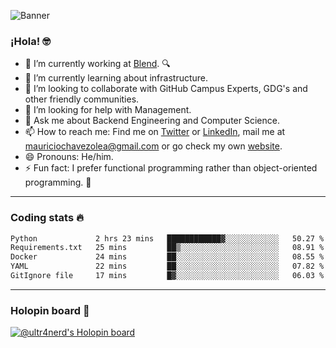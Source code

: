 ![Banner](banner.gif)
### ¡Hola! 🤓

- 🔭 I’m currently working at [Blend](https://blend.com/). 🔍
- 🌱 I’m currently learning about infrastructure.
- 👯 I’m looking to collaborate with GitHub Campus Experts, GDG's and other friendly communities.
- 🤔 I’m looking for help with Management.
- 💬 Ask me about Backend Engineering and Computer Science.
- 📫 How to reach me: Find me on [Twitter](https://twitter.com/ultr4nerd) or [LinkedIn](https://www.linkedin.com/in/ultr4nerd), mail me at [mauriciochavezolea@gmail.com](mailto:mauriciochavezolea@gmail.com) or go check my own [website](https://mauriciochavez.dev).
- 😄 Pronouns: He/him. 
- ⚡ Fun fact: I prefer functional programming rather than object-oriented programming. 🤭
---

### Coding stats 🔥

<!--START_SECTION:waka-->

```txt
Python             2 hrs 23 mins   ████████████▓░░░░░░░░░░░░   50.27 %
Requirements.txt   25 mins         ██▒░░░░░░░░░░░░░░░░░░░░░░   08.91 %
Docker             24 mins         ██░░░░░░░░░░░░░░░░░░░░░░░   08.55 %
YAML               22 mins         ██░░░░░░░░░░░░░░░░░░░░░░░   07.82 %
GitIgnore file     17 mins         █▓░░░░░░░░░░░░░░░░░░░░░░░   06.03 %
```

<!--END_SECTION:waka-->

---

### Holopin board 🦖

[![@ultr4nerd's Holopin board](https://holopin.me/ultr4nerd)](https://holopin.io/@ultr4nerd)

